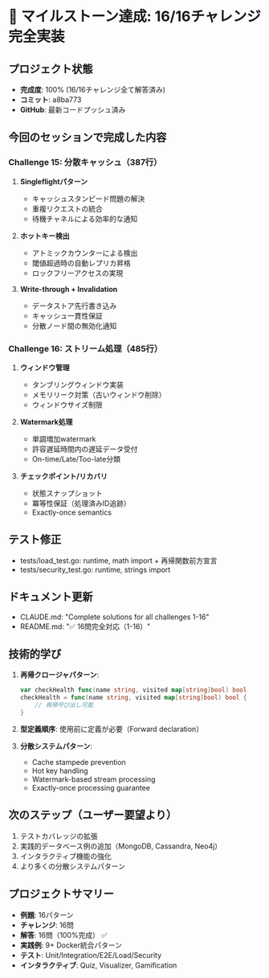 # 🎉 マイルストーン達成: 16/16チャレンジ完全実装

## プロジェクト状態
- **完成度**: 100% (16/16チャレンジ全て解答済み)
- **コミット**: a8ba773
- **GitHub**: 最新コードプッシュ済み

## 今回のセッションで完成した内容

### Challenge 15: 分散キャッシュ（387行）
1. **Singleflightパターン**
   - キャッシュスタンピード問題の解決
   - 重複リクエストの統合
   - 待機チャネルによる効率的な通知

2. **ホットキー検出**
   - アトミックカウンターによる検出
   - 閾値超過時の自動レプリカ昇格
   - ロックフリーアクセスの実現

3. **Write-through + Invalidation**
   - データストア先行書き込み
   - キャッシュ一貫性保証
   - 分散ノード間の無効化通知

### Challenge 16: ストリーム処理（485行）
1. **ウィンドウ管理**
   - タンブリングウィンドウ実装
   - メモリリーク対策（古いウィンドウ削除）
   - ウィンドウサイズ制限

2. **Watermark処理**
   - 単調増加watermark
   - 許容遅延時間内の遅延データ受付
   - On-time/Late/Too-late分類

3. **チェックポイント/リカバリ**
   - 状態スナップショット
   - 冪等性保証（処理済みID追跡）
   - Exactly-once semantics

## テスト修正
- tests/load_test.go: runtime, math import + 再帰関数前方宣言
- tests/security_test.go: runtime, strings import

## ドキュメント更新
- CLAUDE.md: "Complete solutions for all challenges 1-16"
- README.md: "✅ 16問完全対応（1-16）"

## 技術的学び
1. **再帰クロージャパターン**:
   ```go
   var checkHealth func(name string, visited map[string]bool) bool
   checkHealth = func(name string, visited map[string]bool) bool {
       // 再帰呼び出し可能
   }
   ```

2. **型定義順序**: 使用前に定義が必要（Forward declaration）

3. **分散システムパターン**:
   - Cache stampede prevention
   - Hot key handling
   - Watermark-based stream processing
   - Exactly-once processing guarantee

## 次のステップ（ユーザー要望より）
1. テストカバレッジの拡張
2. 実践的データベース例の追加（MongoDB, Cassandra, Neo4j）
3. インタラクティブ機能の強化
4. より多くの分散システムパターン

## プロジェクトサマリー
- **例題**: 16パターン
- **チャレンジ**: 16問
- **解答**: 16問（100%完成） ✅
- **実践例**: 9+ Docker統合パターン
- **テスト**: Unit/Integration/E2E/Load/Security
- **インタラクティブ**: Quiz, Visualizer, Gamification
